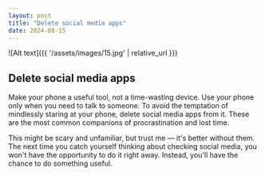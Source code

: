 ```yaml
---
layout: post
title: "Delete social media apps"
date: 2024-08-15
---
```


![Alt text]({{ '/assets/images/15.jpg' | relative_url }})

## Delete social media apps

Make your phone a useful tool, not a time-wasting device. Use your phone only when you need to talk to someone. To avoid the temptation of mindlessly staring at your phone, delete social media apps from it. These are the most common companions of procrastination and lost time.

This might be scary and unfamiliar, but trust me — it's better without them. The next time you catch yourself thinking about checking social media, you won't have the opportunity to do it right away. Instead, you'll have the chance to do something useful.